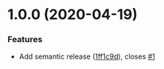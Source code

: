 # 1.0.0 (2020-04-19)


### Features

* Add semantic release ([1ff1c9d](https://github.com/amalv/guestbook/commit/1ff1c9d2b6dc17737cb78f01c6cb99703af7683a)), closes [#1](https://github.com/amalv/guestbook/issues/1)
